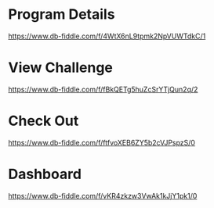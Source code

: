 # Program Details

https://www.db-fiddle.com/f/4WtX6nL9tpmk2NpVUWTdkC/1

# View Challenge

https://www.db-fiddle.com/f/fBkQETg5huZcSrYTjQun2q/2

# Check Out

https://www.db-fiddle.com/f/ftfvoXEB6ZY5b2cVJPspzS/0

# Dashboard

https://www.db-fiddle.com/f/vKR4zkzw3VwAk1kJjY1pk1/0
